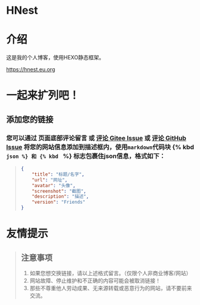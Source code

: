 # HNest

# 介绍
这是我的个人博客，使用HEXO静态框架。

https://hnest.eu.org

# 一起来扩列吧！

## 添加您的链接

### 您可以通过 页面底部评论留言 或 [评论 Gitee Issue](https://gitee.com/hnest/hnest/issues/I76KXJ) 或 [评论 GitHub Issue](https://github.com/DavidDengHui/HNest/issues/1) 将您的网站信息添加到描述框内，使用`markdown`代码块 {% kbd ```json %} 和 {% kbd ``` %} 标志包裹住json信息，格式如下：

> ```json
> {
>     "title": "标题/名字",
>     "url": "网址",
>     "avatar": "头像",
>     "screenshot": "截图",
>     "description": "描述",
>     "version": "Friends"
> }
> ```


# 友情提示

> ## 注意事项
> 1. 如果您想交换链接，请以上述格式留言。（仅限个人非商业博客/网站）
> 2. <i class="fa-solid fa-exclamation-triangle"></i>网站故障、停止维护和不正确的内容可能会被取消链接！
> 3. 那些不尊重他人劳动成果、无来源转载或恶意行为的网站，请不要前来交流。
